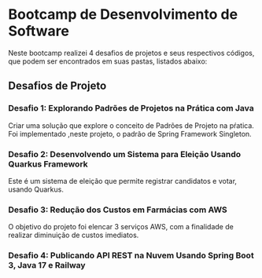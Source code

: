 # Bootcamp de Desenvolvimento de Software

Neste bootcamp realizei 4 desafios de projetos e seus respectivos códigos, que podem ser encontrados em suas pastas, listados abaixo:

## Desafios de Projeto

### Desafio 1: Explorando Padrões de Projetos na Prática com Java

Criar uma solução que explore o conceito de Padrões de Projeto na pŕatica. 
Foi implementado ,neste projeto, o padrão de Spring Framework Singleton.

### Desafio 2: Desenvolvendo um Sistema para Eleição Usando Quarkus Framework
Este é um sistema de eleição que permite registrar candidatos e votar, usando Quarkus.

### Desafio 3: Redução dos Custos em Farmácias com AWS

O objetivo do projeto foi elencar 3 serviços AWS, com a finalidade de realizar diminuição de custos imediatos.

### Desafio 4: Publicando API REST na Nuvem Usando Spring Boot 3, Java 17 e Railway